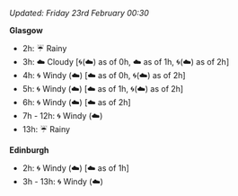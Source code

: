 *Updated: Friday 23rd February 00:30*

**Glasgow**

* 2h: :umbrella: Rainy
* 3h: :cloud: Cloudy [:cyclone:(:cloud:) as of 0h, :cloud: as of 1h, :cyclone:(:cloud:) as of 2h]
* 4h: :cyclone: Windy (:cloud:) [:cloud: as of 0h, :cyclone:(:cloud:) as of 2h]
* 5h: :cyclone: Windy (:cloud:) [:cloud: as of 1h, :cyclone:(:cloud:) as of 2h]
* 6h: :cyclone: Windy (:cloud:) [:cloud: as of 2h]
* 7h - 12h: :cyclone: Windy (:cloud:)
* 13h: :umbrella: Rainy

**Edinburgh**

* 2h: :cyclone: Windy (:cloud:) [:cloud: as of 1h]
* 3h - 13h: :cyclone: Windy (:cloud:)
